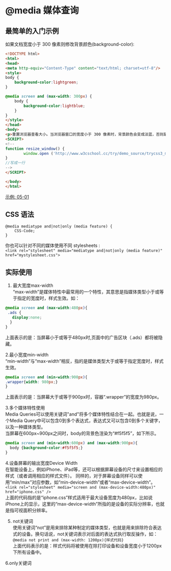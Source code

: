 #  @media 媒体查询

## 最简单的入门示例             
如果文档宽度小于 300 像素则修改背景颜色(background-color):                          
```html
<!DOCTYPE html>
<html>
<head>
<meta http-equiv="Content-Type" content="text/html; charset=utf-8"/>
<style>
body {
    background-color:lightgreen;
}

@media screen and (max-width: 300px) {
    body {
        background-color:lightblue;
    }
}
</style>
</head>
<body>
<p>重置浏览器查看大小。当浏览器窗口的宽度小于 300 像素时，背景颜色会变成淡蓝，否则是淡绿色。<input type="button" onclick="resize_window()" value="查看效果"></p>
<SCRIPT>
<!--
function resize_window() {
        window.open ('http://www.w3cschool.cc/try/demo_source/trycss3_media_example1.htm','newwindow','height=299,width=299,top=0,left=0,toolbar=no,menubar=no,scrollbars=no, resizable=no,location=no, status=no')
}
//写成一行
-->
</SCRIPT>

</body>
</html>
```       
[示例: 05-01](./demo/05-01.html)

## CSS 语法           
```
@media mediatype and|not|only (media feature) {
    CSS-Code;
}
```
你也可以针对不同的媒体使用不同 stylesheets :               
`<link rel="stylesheet" media="mediatype and|not|only (media feature)" href="mystylesheet.css">`                


## 实际使用             
1. 最大宽度max-width                               
“max-width”是媒体特性中最常用的一个特性，其意思是指媒体类型小于或等于指定的宽度时，样式生效。如：              
```css
@media screen and (max-width:480px){
 .ads {
   display:none;
  }
}
```
上面表示的是：当屏幕小于或等于480px时,页面中的广告区块（.ads）都将被隐藏。



2.最小宽度min-width                 
“min-width”与“max-width”相反，指的是媒体类型大于或等于指定宽度时，样式生效。               
```css
@media screen and (min-width:900px){
.wrapper{width: 980px;}
}
```
上面表示的是：当屏幕大于或等于900px时，容器“.wrapper”的宽度为980px。                


3.多个媒体特性使用                  
Media Queries可以使用关键词"and"将多个媒体特性结合在一起。也就是说，一个Media Query中可以包含0到多个表达式，表达式又可以包含0到多个关键字，以及一种媒体类型。                  
当屏幕在600px~900px之间时，body的背景色渲染为“#f5f5f5”，如下所示。                   
```css
@media screen and (min-width:600px) and (max-width:900px){
  body {background-color:#f5f5f5;}
}
```


4.设备屏幕的输出宽度Device Width                 
在智能设备上，例如iPhone、iPad等，还可以根据屏幕设备的尺寸来设置相应的样式（或者调用相应的样式文件）。
同样的，对于屏幕设备同样可以使用“min/max”对应参数，如“min-device-width”或者“max-device-width”。              
`<link rel="stylesheet" media="screen and (max-device-width:480px)" href="iphone.css" />`                   
上面的代码指的是“iphone.css”样式适用于最大设备宽度为480px，比如说iPhone上的显示，这里的“max-device-width”所指的是设备的实际分辨率，也就是指可视面积分辨率。


5. not关键词               
使用关键词“not”是用来排除某种制定的媒体类型，也就是用来排除符合表达式的设备。换句话说，not关键词表示对后面的表达式执行取反操作，如：                  
`@media not print and (max-width: 1200px){样式代码}`                
上面代码表示的是：样式代码将被使用在除打印设备和设备宽度小于1200px下所有设备中。                 


6.only关键词                   







